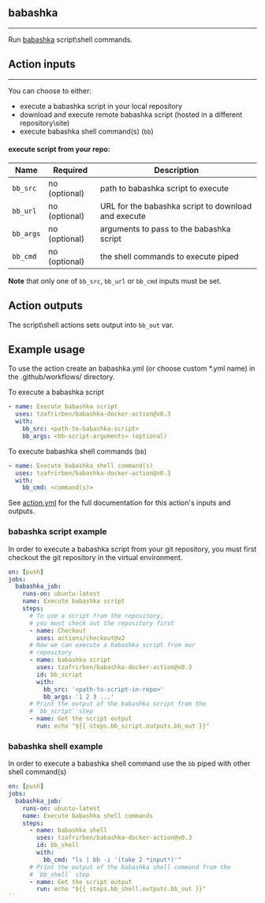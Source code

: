 ## babashka
---
Run [babashka](https://github.com/borkdude/babashka) script\shell commands.

## Action inputs
---
You can choose to either:
- execute a babashka script in your local repository
- download and execute remote babashka script (hosted in a different repository\site)
- execute babashka shell command(s) (`bb`)
  
#### execute script from your repo:

| Name        | Required      | Description                                         |
| ------------| ------------- | --------------------------------------------------- |
| `bb_src`    | no (optional) | path to babashka script to execute                  |
| `bb_url`    | no (optional) | URL for the babashka script to download and execute |
| `bb_args`   | no (optional) | arguments to pass to the babashka script            | 
| `bb_cmd`    | no (optional) | the shell commands to execute piped                 |

__Note__ that only one of `bb_src`, `bb_url` or `bb_cmd` inputs must be set.

## Action outputs
The script\shell actions sets output into `bb_out` var.

## Example usage
To use the action create an babashka.yml (or choose custom *.yml name) in the .github/workflows/ directory.

To execute a babashka script
```yaml
- name: Execute babashka script
  uses: tzafrirben/babashka-docker-action@v0.3
  with:
    bb_src: <path-to-babashka-script>
    bb_args: <bb-script-arguments> (optional)
```
To execute babashka shell commands (`bb`)
```yaml
- name: Execute babashka shell command(s)
  uses: tzafrirben/babashka-docker-action@v0.3
  with:
    bb_cmd: <command(s)>
```
See [action.yml](action.yml) for the full documentation for this action's inputs and outputs.

### babashka script example
In order to execute a babashka script from your git repository, you must first checkout the git repository in the virtual environment.  

```yaml
on: [push]
jobs:
  babashka_job:
    runs-on: ubuntu-latest
    name: Execute babashka script
    steps:
      # To use a script from the repository,
      # you must check out the repository first
      - name: Checkout
        uses: actions/checkout@v2
      # Now we can execute a babashka script from our
      # repository
      - name: babashka script
        uses: tzafrirben/babashka-docker-action@v0.3
        id: bb_script
        with:
          bb_src: '<path-to-script-in-repo>'
          bb_args: '1 2 3 ...'
      # Print the output of the babashka script from the
      # `bb_script` step 
      - name: Get the script output
        run: echo "${{ steps.bb_script.outputs.bb_out }}"
```

### babashka shell example
In order to execute a babashka shell command use the `bb` piped with other shell command(s)

```yaml
on: [push]
jobs:
  babashka_job:
    runs-on: ubuntu-latest
    name: Execute babashka shell commands
    steps:
      - name: babashka shell
        uses: tzafrirben/babashka-docker-action@v0.3
        id: bb_shell
        with:
          bb_cmd: "ls | bb -i '(take 2 *input*)'"
      # Print the output of the babashka shell command from the
      # `bb_shell` step 
      - name: Get the script output
        run: echo "${{ steps.bb_shell.outputs.bb_out }}"
``
